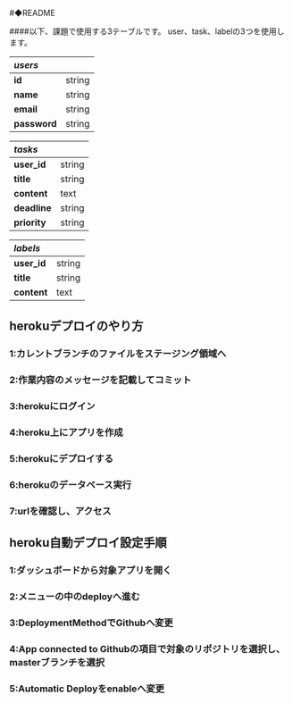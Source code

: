 #◆README

####以下、課題で使用する3テーブルです。
user、task、labelの3つを使用します。

| *users* |  |
|:--|:--|
| **id** | string |
| **name** | string |
| **email** | string |
| **password** | string |

| *tasks* |  |
|:--|:--|
| **user_id** | string |
| **title** | string |
| **content** | text |
| **deadline** | string |
| **priority** | string |

| *labels* |  |
|:--|:--|
| **user_id** | string |
| **title** | string |
| **content** | text |



## herokuデプロイのやり方

### 1:カレントブランチのファイルをステージング領域へ

### 2:作業内容のメッセージを記載してコミット

### 3:herokuにログイン

### 4:heroku上にアプリを作成

### 5:herokuにデプロイする

### 6:herokuのデータベース実行

### 7:urlを確認し、アクセス

## heroku自動デプロイ設定手順

### 1:ダッシュボードから対象アプリを開く  

### 2:メニューの中のdeployへ進む

### 3:DeploymentMethodでGithubへ変更

### 4:App connected to Githubの項目で対象のリポジトリを選択し、masterブランチを選択

### 5:Automatic Deployをenableへ変更
